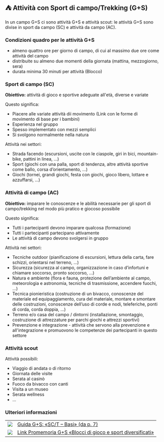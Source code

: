 ⛺ Attività con Sport di campo/Trekking (G+S)  
---------------------------------------------

In un campo G+S ci sono attività G+S e attività scout: le attività G+S sono divise in sport da campo (SC) e attività da campo (AC).

### Condizioni quadro per le attività G+S
- almeno quattro ore per giorno di campo, di cui al massimo due ore come attività del campo 
- distribuite su almeno due momenti della giornata (mattina, mezzogiorno, sera)
- durata minima 30 minuti per attività (Blocco)

### Sport di campo (SC)
**Obiettivo:** attività di gioco e sportive adeguate all'età, diverse e variate 

Questo significa:

- Piacere alle variate attività dii movimento (Link con le forme di movimento di base per i bambini)
- Esperienza nel gruppo
- Spesso implementato con mezzi semplici
- Si svolgono normalmente nella natura

Attività  nei settori:

- Strada facendo (escursioni, uscite con le ciaspole, giri in bici, mountain-bike, pattini in linea, ...)
- Sport (giochi con una palla, sport di tendenza, altre attività sportive come ballo, corsa d’orientamento, ...)
- Giochi (tornei, grandi giochi, festa con giochi, gioco libero, lottare e azzuffarsi, ...)

### Attività di campo (AC)
**Obiettivo:** imparare le conoscenze e le abilità necessarie per gli sport di campo/trekking nel modo più pratico e giocoso possibile

Questo significa:

- Tutti i partecipanti devono imparare qualcosa (formazione)
- Tutti i partecipanti partecipano attivamente 
- Le attività di campo devono svolgersi in gruppo 

Attività  nei settori:

- Tecniche outdoor (pianificazione di escursioni, lettura della carta, fare schizzi, orientarsi nel terreno, ...)
- Sicurezza (sicurezza al campo, organizzazione in caso d’infortuni e chiamare soccorso, pronto soccorso, ...)
- Natura e ambiente (flora e fauna, protezione dell’ambiente al campo, meteorologia e astronomia, tecniche di trasmissione, accendere fuochi, ...)
- Tecnica pionieristica (costruzione di un bivacco, conoscenze del materiale ed equipaggiamento, cura del materiale, montare e smontare delle costruzioni, conoscenze dell’uso di corde e nodi, teleferiche, ponti di corda, corda doppia, ...)
- Terreno e/o casa del campo / dintorni (installazione, smontaggio, costruzione di attrezzature per parchi giochi e attrezzi sportivi)
- Prevenzione e integrazione - attività che servono alla prevenzione e all'integrazione e promuovono le competenze dei partecipanti in questo settore 

### Attività scout
Attività  possibili:

- Viaggio di andata o di ritorno
- Giornata delle visite
- Serata al casinò
- Fuoco da bivacco con canti
- Visita a un museo
- Serata wellness
- ...

### Ulteriori informazioni
| | |
|---|---|
| [![](images/piktos/2_JundS.png)][1] | [Guida G+S: «SC/T – Basi» (da p. 7)][1] |
| [![](images/piktos/www.png)][2] | [Link Promemoria G+S «Blocci di gioco e sport diversificati»][2] |

[1]: https://pfadi.swiss/media/files/a3/2014brolstgrundlageni.pdf
[2]: https://pfadi.swiss/media/files/ff/gskidspromemoriablocchidigiocoesportdiversificatii.pdf